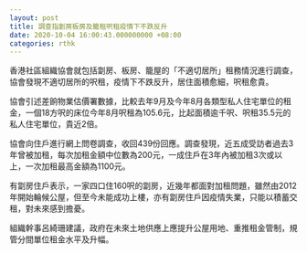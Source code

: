 ```yaml
---
layout: post
title: 調查指劏房板房及籠租呎租疫情下不跌反升
date: 2020-10-04 16:00:43.000000000 +08:00
categories: rthk
---
```


香港社區組織協會就包括劏房、板房、籠屋的「不適切居所」租務情況進行調查，協會發現不適切居所的呎租，疫情下不跌反升，居住面積愈細，呎租愈貴。

協會引述差餉物業估價署數據，比較去年9月及今年8月各類型私人住宅單位的租金，一個18方呎的床位今年8月呎租為105.6元，比起面積逾千呎、呎租35.5元的私人住宅單位，貴近2倍。

協會向住戶進行網上問卷調查，收回439份回應。調查發現，近五成受訪者過去3年曾被加租，每次加租金額中位數為200元，一成住戶在3年內被加租3次或以上，一次加租最高金額為1100元。 

有劏房住戶表示，一家四口住160呎的劏房，近幾年都面對加租問題，雖然由2012年開始輪候公屋，但至今未能成功上樓，亦有劏房住戶因疫情失業，只能以積蓄交租，對未來感到擔憂。

組織幹事呂綺珊建議，政府在未來土地供應上應提升公屋用地、重推租金管制，規管分間單位租金水平及升幅。
